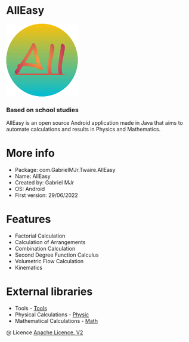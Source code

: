 # AllEasy

![AllEasy](https://raw.githubusercontent.com/gabrielmjr/AllEasy/master/app/src/main/res/mipmap-xxxhdpi/ic_launcher_round.png)
### Based on school studies

AllEasy is an open source Android application made in Java that aims to automate calculations and results in Physics and Mathematics.



# **More info**
- Package: com.GabrielMJr.Twaire.AllEasy
- Name: AllEasy
- Created by: Gabriel MJr
- OS: Android
- First version: 29/06/2022



# **Features**
- Factorial Calculation
- Calculation of Arrangements
- Combination Calculation
- Second Degree Function Calculus
- Volumetric Flow Calculation
- Kinematics


# **External libraries**
- Tools - [Tools](https://gitHub.com/gabrielmjr/Tools)
- Physical Calculations - [Physic](https://github.com/gabrielmjr/Physic)
- Mathematical Calculations - [Math](https://gitHub.com/gabrielmjr/Math)


@ Licence
[Apache Licence, V2](https://www.apache.org/licenses/LICENSE-2.0)
